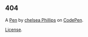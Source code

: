 404
---


A [Pen](http://codepen.io/clphillips15/pen/NNKGBy) by [chelsea Phillips](http://codepen.io/clphillips15) on [CodePen](http://codepen.io/).

[License](http://codepen.io/clphillips15/pen/NNKGBy/license).